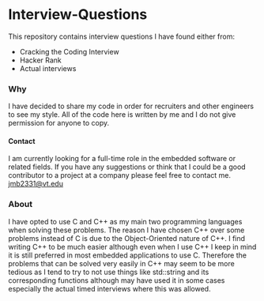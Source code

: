 # Interview-Questions
This repository contains interview questions I have found either from:
  - Cracking the Coding Interview
  - Hacker Rank
  - Actual interviews
  
  ### Why
  I have decided to share my code in order for recruiters and other engineers to see my style. All of the code here is written by me
  and I do not give permission for anyone to copy.
  
   #### Contact
   I am currently looking for a full-time role in the embedded software or related fields. If you have any suggestions or think that I could be a good contributor to a project at a company please feel free to contact me.
  jmb2331@vt.edu
  
  ### About
  I have opted to use C and C++ as my main two programming languages when solving these problems. The reason I have chosen C++ over
  some problems instead of C is due to the Object-Oriented nature of C++. I find writing C++ to be much easier although even
  when I use C++ I keep in mind it is still preferred in most embedded applications to use C. Therefore the problems that
  can be solved very easily in C++ may seem to be more tedious as I tend to try to not use things like std::string and its 
  corresponding functions although may have used it in some cases especially the actual timed interviews where this was allowed.
  

  


